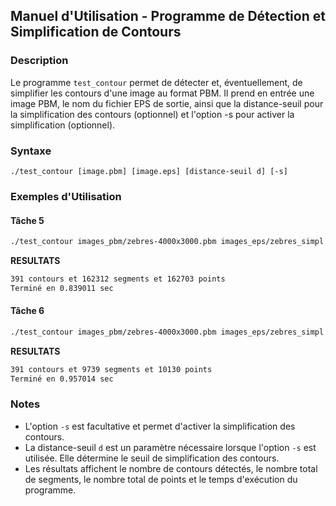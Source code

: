 ## Manuel d'Utilisation - Programme de Détection et Simplification de Contours

### Description
Le programme `test_contour` permet de détecter et, éventuellement, de simplifier les contours d'une image au format PBM. Il prend en entrée une image PBM, le nom du fichier EPS de sortie, ainsi que la distance-seuil pour la simplification des contours (optionnel) et l'option -s pour activer la simplification (optionnel).

### Syntaxe
```
./test_contour [image.pbm] [image.eps] [distance-seuil d] [-s]
```

### Exemples d'Utilisation

#### Tâche 5
```bash
./test_contour images_pbm/zebres-4000x3000.pbm images_eps/zebres_simpl.eps
```
**RESULTATS**
```bash
391 contours et 162312 segments et 162703 points
Terminé en 0.839011 sec
```

#### Tâche 6
```bash
./test_contour images_pbm/zebres-4000x3000.pbm images_eps/zebres_simpl.eps 2 -s
```
**RESULTATS**
```bash
391 contours et 9739 segments et 10130 points
Terminé en 0.957014 sec
```

### Notes
- L'option `-s` est facultative et permet d'activer la simplification des contours.
- La distance-seuil `d` est un paramètre nécessaire lorsque l'option `-s` est utilisée. Elle détermine le seuil de simplification des contours.
- Les résultats affichent le nombre de contours détectés, le nombre total de segments, le nombre total de points et le temps d'exécution du programme.
